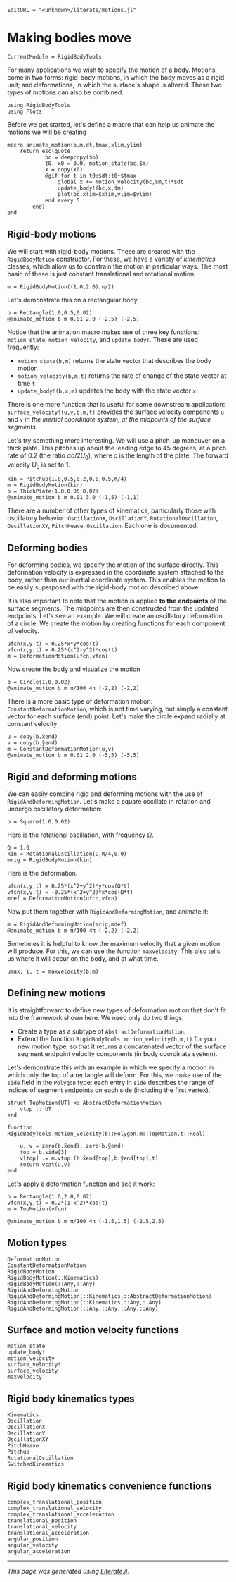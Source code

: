 ```@meta
EditURL = "<unknown>/literate/motions.jl"
```

# Making bodies move

```@meta
CurrentModule = RigidBodyTools
```

For many applications we wish to specify the motion of a body. Motions
come in two forms: rigid-body motions, in which the body moves as a rigid
unit; and deformations, in which the surface's shape is altered. These
two types of motions can also be combined.

````@example motions
using RigidBodyTools
using Plots
````

Before we get started, let's define a macro that can help us
animate the motions we will be creating

````@example motions
macro animate_motion(b,m,dt,tmax,xlim,ylim)
    return esc(quote
            bc = deepcopy($b)
            t0, x0 = 0.0, motion_state(bc,$m)
            x = copy(x0)
            @gif for t in t0:$dt:t0+$tmax
                global x += motion_velocity(bc,$m,t)*$dt
                update_body!(bc,x,$m)
                plot(bc,xlim=$xlim,ylim=$ylim)
            end every 5
        end)
end
````

## Rigid-body motions
We will start with rigid-body motions. These are created with the `RigidBodyMotion`
constructor. For these, we have a variety
of *kinematics* classes, which allow us to constrain the motion in particular
ways. The most basic of these is just constant translational and rotational motion:

````@example motions
m = RigidBodyMotion((1.0,2.0),π/2)
````

Let's demonstrate this on a rectangular body

````@example motions
b = Rectangle(1.0,0.5,0.02)
@animate_motion b m 0.01 2.0 (-2,5) (-2,5)
````

Notice that the animation macro makes use of three key functions:
`motion_state`, `motion_velocity`, and `update_body!`. These are used
frequently:
- `motion_state(b,m)` returns the state vector that describes the body motion
- `motion_velocity(b,m,t)` returns the rate of change of the state vector at time `t`
- `update_body!(b,x,m)` updates the body with the state vector `x`.

There is one more function that is useful for some downstream application:
`surface_velocity!(u,v,b,m,t)` provides the surface velocity components `u` and `v`
*in the inertial coordinate system, at the midpoints of the surface segments*.

Let's try something more interesting. We will use a pitch-up maneuver on a
thick plate. This pitches up about the leading edge to 45 degrees, at a pitch
rate of 0.2 (the ratio $\dot{\alpha}c/2U_0$), where $c$ is the length of the
plate. The forward velocity $U_0$ is set to 1.

````@example motions
kin = Pitchup(1.0,0.5,0.2,0.0,0.5,π/4)
m = RigidBodyMotion(kin)
b = ThickPlate(1.0,0.05,0.02)
@animate_motion b m 0.01 3.0 (-1,5) (-1,1)
````

There are a number of other types of kinematics, particularly those
with oscillatory behavior: `OscillationX`, `OscillationY`, `RotationalOscillation`,
`OscillationXY`, `PitchHeave`, `Oscillation`. Each one is documented.

## Deforming bodies
For deforming bodies, we specify the motion of the surface directly. This
deformation velocity is expressed in the coordinate system attached to the
body, rather than our inertial coordinate system. This enables the
motion to be easily superposed with the rigid-body motion described above.

It is also important to note that the motion is applied **to the endpoints**
of the surface segments. The midpoints are then constructed from the
updated endpoints.
Let's see an example. We will create an oscillatory deformation of a circle.
We create the motion by creating functions for each component of velocity.

````@example motions
ufcn(x,y,t) = 0.25*x*y*cos(t)
vfcn(x,y,t) = 0.25*(x^2-y^2)*cos(t)
m = DeformationMotion(ufcn,vfcn)
````

Now create the body and visualize the motion

````@example motions
b = Circle(1.0,0.02)
@animate_motion b m π/100 4π (-2,2) (-2,2)
````

There is a more basic type of deformation motion: `ConstantDeformationMotion`,
which is not time varying, but simply a constant vector for each surface
(end) point. Let's make the circle expand radially at constant velocity

````@example motions
u = copy(b.x̃end)
v = copy(b.ỹend)
m = ConstantDeformationMotion(u,v)
@animate_motion b m 0.01 2.0 (-5,5) (-5,5)
````

## Rigid and deforming motions
We can easily combine rigid and deforming motions with the use of `RigidAndDeformingMotion`.
Let's make a square oscillate in rotation and undergo oscillatory deformation:

````@example motions
b = Square(1.0,0.02)
````

Here is the rotational oscillation, with frequency $\Omega$.

````@example motions
Ω = 1.0
kin = RotationalOscillation(Ω,π/4,0.0)
mrig = RigidBodyMotion(kin)
````

Here is the deformation.

````@example motions
ufcn(x,y,t) = 0.25*(x^2+y^2)*y*cos(Ω*t)
vfcn(x,y,t) = -0.25*(x^2+y^2)*x*cos(Ω*t)
mdef = DeformationMotion(ufcn,vfcn)
````

Now put them together with `RigidAndDeformingMotion`, and animate it:

````@example motions
m = RigidAndDeformingMotion(mrig,mdef)
@animate_motion b m π/100 4π (-2,2) (-2,2)
````

Sometimes it is helpful to know the maximum velocity that a given
motion will produce. For this, we can use the function `maxvelocity`.
This also tells us where it will occur on the body, and at what time.

````@example motions
umax, i, t = maxvelocity(b,m)
````

## Defining new motions
It is straightforward to define new types of deformation motion that don't fit into the framework
shown here. We need only do two things:
- Create a type as a subtype of `AbstractDeformationMotion`.
- Extend the function `RigidBodyTools.motion_velocity(b,m,t)` for your
  new motion type, so that it returns a concatenated vector of
  the surface segment endpoint velocity components (in body coordinate system).

Let's demonstrate this with an example in which we specify a motion in which only
the top of a rectangle will deform. For this, we make use of the `side`
field in the `Polygon` type: each entry in `side` describes the range of indices
of segment endpoints on each side (including the first vertex).

````@example motions
struct TopMotion{UT} <: AbstractDeformationMotion
    vtop :: UT
end

function RigidBodyTools.motion_velocity(b::Polygon,m::TopMotion,t::Real)

    u, v = zero(b.x̃end), zero(b.ỹend)
    top = b.side[3]
    v[top] .= m.vtop.(b.x̃end[top],b.ỹend[top],t)
    return vcat(u,v)
end
````

Let's apply a deformation function and see it work:

````@example motions
b = Rectangle(1.0,2.0,0.02)
vfcn(x,y,t) = 0.2*(1-x^2)*cos(t)
m = TopMotion(vfcn)

@animate_motion b m π/100 4π (-1.5,1.5) (-2.5,2.5)
````

## Motion types
```@docs
DeformationMotion
ConstantDeformationMotion
RigidBodyMotion
RigidBodyMotion(::Kinematics)
RigidBodyMotion(::Any,::Any)
RigidAndDeformingMotion
RigidAndDeformingMotion(::Kinematics,::AbstractDeformationMotion)
RigidAndDeformingMotion(::Kinematics,::Any,::Any)
RigidAndDeformingMotion(::Any,::Any,::Any,::Any)
```

## Surface and motion velocity functions
```@docs
motion_state
update_body!
motion_velocity
surface_velocity!
surface_velocity
maxvelocity
```

## Rigid body kinematics types
```@docs
Kinematics
Oscillation
OscillationX
OscillationY
OscillationXY
PitchHeave
Pitchup
RotationalOscillation
SwitchedKinematics
```

## Rigid body kinematics convenience functions
```@docs
complex_translational_position
complex_translational_velocity
complex_translational_acceleration
translational_position
translational_velocity
translational_acceleration
angular_position
angular_velocity
angular_acceleration
```

---

*This page was generated using [Literate.jl](https://github.com/fredrikekre/Literate.jl).*

